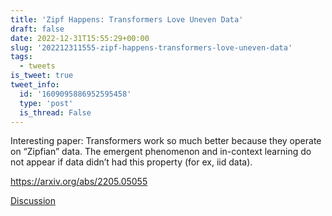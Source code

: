 ```yaml
---
title: 'Zipf Happens: Transformers Love Uneven Data'
draft: false
date: 2022-12-31T15:55:29+00:00
slug: '202212311555-zipf-happens-transformers-love-uneven-data'
tags:
  - tweets
is_tweet: true
tweet_info:
  id: '1609095886952595458'
  type: 'post'
  is_thread: False
---
```




Interesting paper: Transformers work so much better because they operate on “Zipfian” data. The emergent phenomenon and in-context learning do not appear if data didn’t had this property (for ex, iid data).

<https://arxiv.org/abs/2205.05055>

[Discussion](https://x.com/sytelus/status/1609095886952595458)
